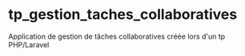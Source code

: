 # tp_gestion_taches_collaboratives
Application de gestion de tâches collaboratives créée lors d'un tp PHP/Laravel
